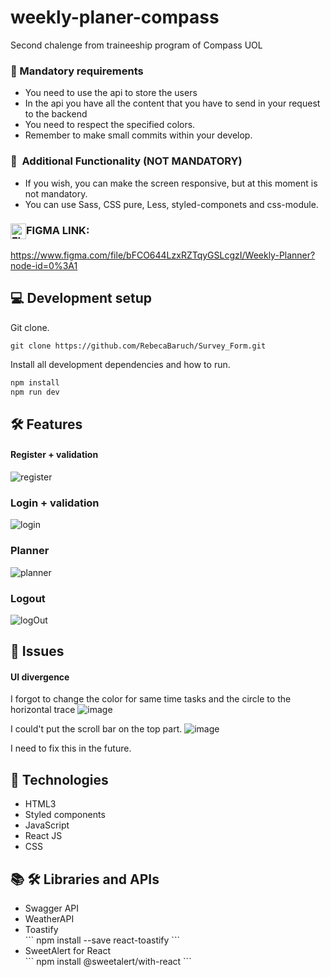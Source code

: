 # weekly-planer-compass
 Second chalenge from traineeship program of Compass UOL

### 🔑 Mandatory requirements
<ul> 
     <li>You need to use the api to store the users</li>
     <li>In the api you have all the content that you have to send in your request to the
     backend</li>
    <li>You need to respect the specified colors.</li>
    <li>Remember to make small commits within your develop.</li>
</ul>

### 🔑  Additional Functionality (NOT MANDATORY)
<ul> 
    <li>If you wish, you can make the screen responsive, but at this moment is not mandatory.</li>
    <li>You can use Sass, CSS pure, Less, styled-componets and css-module.</li>
</ul>

### <img align="center" alt="FIGMA" height="25" src="https://upload.wikimedia.org/wikipedia/commons/3/33/Figma-logo.svg">FIGMA LINK:
<a>https://www.figma.com/file/bFCO644LzxRZTqyGSLcgzI/Weekly-Planner?node-id=0%3A1</a>

## :computer: Development setup
Git clone.
```
git clone https://github.com/RebecaBaruch/Survey_Form.git
```
Install all development dependencies and how to run.
```sh
npm install
npm run dev
```

## :hammer_and_wrench: Features
#### Register + validation
![register](https://user-images.githubusercontent.com/71520936/213948850-978d626d-f5c9-4e1c-a8e5-a0a80e0b9e49.gif)

### Login + validation
![login](https://user-images.githubusercontent.com/71520936/213948876-a154a53d-e12c-43a3-845c-f2f355fff79f.gif)

### Planner
![planner](https://user-images.githubusercontent.com/71520936/213949312-62b83317-f583-4c1d-9779-5d99c2f672bd.gif)

### Logout
![logOut](https://user-images.githubusercontent.com/71520936/213948956-7c82c781-6b82-4c1c-b627-8fd0e97286f1.gif)

## :exploding_head: Issues
#### UI divergence
I forgot to change the color for same time tasks and the circle to the horizontal trace
![image](https://user-images.githubusercontent.com/71520936/213949014-0a795355-db15-4972-bae4-745d1f5c1779.png)

I could't put the scroll bar on the top part.
![image](https://user-images.githubusercontent.com/71520936/213949207-1e55f3a1-16f3-4194-a7e2-a6caf93b13c9.png)

I need to fix this in the future.

## :rocket: Technologies
<ul> 
    <li>HTML3</li>
    <li>Styled components</li>
    <li>JavaScript</li>
    <li>React JS</li>
    <li>CSS</li>
</ul>

## :books: :hammer_and_wrench:	Libraries and APIs
<ul> 
    <li>Swagger API</li>
    <li>WeatherAPI</li>
    <li>Toastify</li>
    ```
    npm install --save react-toastify
    ```
    <li>SweetAlert for React</li>
    ```
    npm install @sweetalert/with-react
    ```
</ul>
